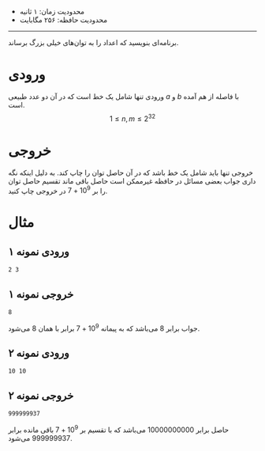 + محدودیت زمان: ۱ ثانیه
+ محدودیت حافظه: ۲۵۶ مگابایت

----------

برنامه‌ای بنویسید که اعداد را به توان‌های خیلی بزرگ برساند.

# ورودی
ورودی تنها شامل یک خط است که در آن دو عدد طبیعی $a$ و $b$ با فاصله از هم آمده است.
$$1 \le n, m \le 2^{32}$$
# خروجی
خروجی تنها باید شامل یک خط باشد که در آن حاصل توان را چاپ کند. به دلیل اینکه نگه داری جواب بعضی مسائل در حافظه غیرممکن است حاصل باقی ماند تقسیم حاصل توان را بر $10^9+7$ در خروجی چاپ کنید.
# مثال
## ورودی نمونه ۱
```
2 3
```


## خروجی نمونه ۱
```
8
```


جواب برابر $8$ می‌باشد که به پیمانه $10^9+7$ برابر با همان $8$ می‌شود.

## ورودی نمونه ۲
```
10 10
```


## خروجی نمونه ۲
```
999999937
```


حاصل برابر $10000000000$ می‌باشد که با تقسیم بر $10^9+7$ باقی مانده برابر $999999937$ می‌شود.